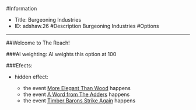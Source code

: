 #Information
 - Title: Burgeoning Industries
 - ID: adshaw.26
#Description
Burgeoning Industries
#Options

___
##Welcome to The Reach!

###AI weighting:
AI weights this option at 100


###Efects:<ul><li>hidden effect:</li><ul><li>the event [More Elegant Than Wood](../events/more_elegant_than_wood.md) happens</li><li>the event [A Word from The Adders](../events/a_word_from_the_adders.md) happens</li><li>the event [Timber Barons Strike Again](../events/timber_barons_strike_again.md) happens</li></ul></ul>
